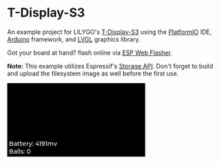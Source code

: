 # T-Display-S3
An example project for LILYGO's [T-Display-S3](https://www.lilygo.cc/products/t-display-s3) using the [PlatformIO](https://platformio.org) IDE, [Arduino](https://www.arduino.cc/) framework, and [LVGL](https://lvgl.io/) graphics library.

Got your board at hand? flash online via [ESP Web Flasher](https://kamranaghlami.github.io/ESPWebFlasher/?repo=KamranAghlami/T-Display-S3).

**Note:** This example utilizes Espressif's [Storage API](https://docs.espressif.com/projects/esp-idf/en/latest/esp32s3/api-reference/storage/index.html). Don't forget to build and upload the filesystem image as well before the first use.

![docs/example.gif](docs/example.gif?raw=true)
